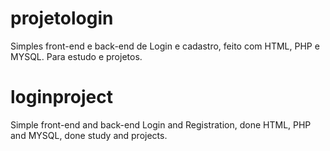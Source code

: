 # projetologin
Simples front-end e back-end de Login e cadastro, feito com HTML, PHP e MYSQL. Para estudo e projetos.

# loginproject
Simple front-end and back-end Login and Registration, done HTML, PHP and MYSQL, done study and projects.
